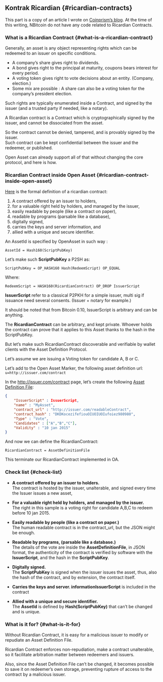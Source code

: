 ## Kontrak Ricardian {#ricardian-contracts}

This part is a copy of an article I wrote on [Coinprism’s blog](http://blog.coinprism.com/2014/12/10/colored-coins-and-ricardian-contracts/). At the time of this writing, NBitcoin do not have any code related to Ricardian Contracts.

### What is a Ricardian Contract {#what-is-a-ricardian-contract}

Generally, an asset is any object representing rights which can be redeemed to an issuer on specific conditions.

* A company’s share gives right to dividends.
* A bond gives right to the principal at maturity, coupons bears interest for every period.
* A voting token gives right to vote decisions about an entity. \(Company, election.\)
* Some mix are possible : A share can also be a voting token for the company’s president election.

Such rights are typically enumerated inside a Contract, and signed by the issuer \(and a trusted party if needed, like a notary\).

A Ricardian contract is a Contract which is cryptographically signed by the issuer, and cannot be dissociated from the asset.

So the contract cannot be denied, tampered, and is provably signed by the issuer.  
Such contract can be kept confidential between the issuer and the redeemer, or published.

Open Asset can already support all of that without changing the core protocol, and here is how.

### Ricardian Contract inside Open Asset {#ricardian-contract-inside-open-asset}

[Here](http://iang.org/papers/ricardian_contract.html) is the formal definition of a ricardian contract:

1. A contract offered by an issuer to holders,
2. for a valuable right held by holders, and managed by the issuer,
3. easily readable by people \(like a contract on paper\),
4. readable by programs \(parsable like a database\),
5. digitally signed,
6. carries the keys and server information, and
7. allied with a unique and secure identifier.

An AssetId is specified by OpenAsset in such way :

`AssetId = Hash160(ScriptPubKey)`

Let’s make such **ScriptPubKey** a P2SH as:

`ScriptPubKey = OP_HASH160 Hash(RedeemScript) OP_EQUAL`

Where:

`RedeemScript = HASH160(RicardianContract) OP_DROP IssuerScript`

**IssuerScript** refer to a classical P2PKH for a simple issuer, multi sig if issuance need several consents. \(Issuer + notary for example.\)

It should be noted that from Bitcoin 0.10, IssuerScript is arbitrary and can be anything.

The **RicardianContract** can be arbitrary, and kept private. Whoever holds the contract can prove that it applies to this Asset thanks to the hash in the ScriptPubKey.

But let’s make such RicardianContract discoverable and verifiable by wallet clients with the Asset Definition Protocol.

Let’s assume we are issuing a Voting token for candidate A, B or C.

Let’s add to the Open Asset Marker, the following asset definition url: `u=http://issuer.com/contract`

In the [http:\/\/issuer.com\/contract](http://issuer.com/contract) page, let’s create the following [Asset Definition File](https://github.com/OpenAssets/open-assets-protocol/blob/8b945ba68a781358947325ac008cdd740c89adb3/asset-definition-protocol.mediawiki):

```json
{
    "IssuerScript" : IssuerScript,
    "name" : "MyAsset",
    "contract_url" : "http://issuer.com/readableContract",
    "contract_hash" : "DKDKocezifefiouOIUOIUOIufoiez980980",
    "Type" : "Vote",
    "Candidates" : ["A","B","C"],
    "Validity" : "10 jan 2015"
}
```

And now we can define the RicardianContract:

`RicardianContract = AssetDefinitionFile`

This terminate our RicardianContract implemented in OA.

### Check list {#check-list}

* **A contract offered by an issuer to holders.**  
  The contract is hosted by the issuer, unalterable, and signed every time the Issuer issues a new asset,

* **For a valuable right held by holders, and managed by the issuer.**  
  The right in this sample is a voting right for candidate A,B,C to redeem before 10 jan 2015.

* **Easily readable by people \(like a contract on paper.\)**  
  The human readable contract is in the contract\_url, but the JSON might be enough.

* **Readable by programs, \(parsable like a database.\)**  
  The details of the vote are inside the **AssetDefinitionFile**, in JSON format, the authenticity of the contract is verified by software with the **IssuerScript**, and the hash in the **ScriptPubKey**.

* **Digitally signed.**  
  The **ScriptPubKey** is signed when the issuer issues the asset, thus, also the hash of the contract, and by extension, the contract itself.

* **Carries the keys and server. informationIssuerScript** is included in the contract

* **Allied with a unique and secure identifier.**  
  The **AssetId** is defined by **Hash\(ScriptPubKey\)** that can’t be changed and is unique.


### What is it for? {#what-is-it-for}

Without Ricardian Contract, it is easy for a malicious issuer to modify or repudiate an Asset Definition File.

Ricardian Contract enforces non-repudiation, make a contract unalterable, so it facilitate arbitration matter between redeemers and issuers.

Also, since the Asset Definition File can’t be changed, it becomes possible to save it on redeemer’s own storage, preventing rupture of access to the contract by a malicious issuer.

